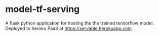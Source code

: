 # model-tf-serving
A flask python application for hosting the the trained tensorflow model.
Deployed to heroku PaaS at https://servable.herokuapp.com
